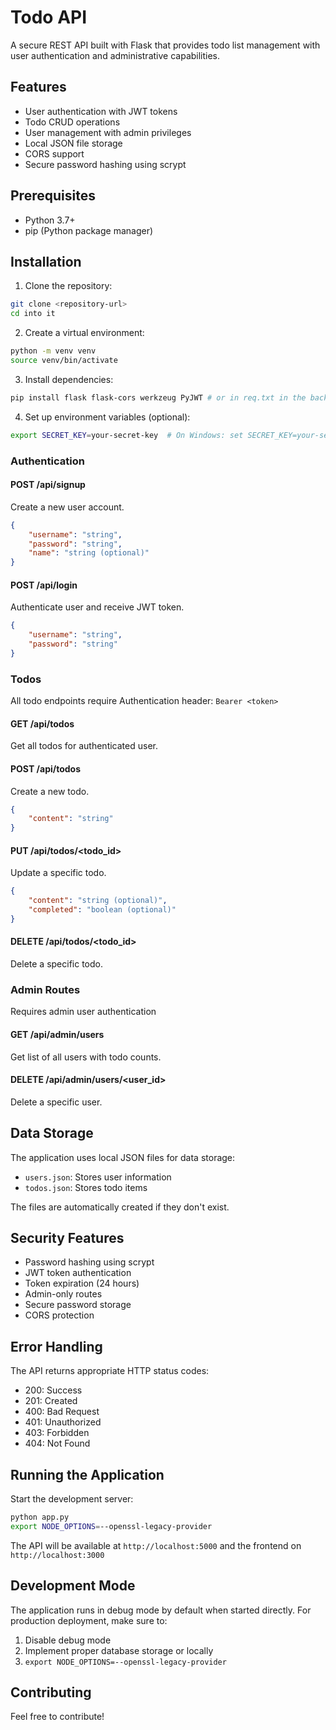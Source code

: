 # Todo API

A secure REST API built with Flask that provides todo list management with user authentication and administrative capabilities.

## Features

- User authentication with JWT tokens
- Todo CRUD operations
- User management with admin privileges
- Local JSON file storage
- CORS support
- Secure password hashing using scrypt

## Prerequisites

- Python 3.7+
- pip (Python package manager)

## Installation

1. Clone the repository:
```bash
git clone <repository-url>
cd into it
```

2. Create a virtual environment:
```bash
python -m venv venv
source venv/bin/activate
```

3. Install dependencies:
```bash
pip install flask flask-cors werkzeug PyJWT # or in req.txt in the backend directory
```

4. Set up environment variables (optional):
```bash
export SECRET_KEY=your-secret-key  # On Windows: set SECRET_KEY=your-secret-key # For JWT
```


### Authentication

#### POST /api/signup
Create a new user account.
```json
{
    "username": "string",
    "password": "string",
    "name": "string (optional)"
}
```

#### POST /api/login
Authenticate user and receive JWT token.
```json
{
    "username": "string",
    "password": "string"
}
```

### Todos

All todo endpoints require Authentication header: `Bearer <token>`

#### GET /api/todos
Get all todos for authenticated user.

#### POST /api/todos
Create a new todo.
```json
{
    "content": "string"
}
```

#### PUT /api/todos/<todo_id>
Update a specific todo.
```json
{
    "content": "string (optional)",
    "completed": "boolean (optional)"
}
```

#### DELETE /api/todos/<todo_id>
Delete a specific todo.

### Admin Routes

Requires admin user authentication

#### GET /api/admin/users
Get list of all users with todo counts.

#### DELETE /api/admin/users/<user_id>
Delete a specific user.

## Data Storage

The application uses local JSON files for data storage:

- `users.json`: Stores user information
- `todos.json`: Stores todo items

The files are automatically created if they don't exist.

## Security Features

- Password hashing using scrypt
- JWT token authentication
- Token expiration (24 hours)
- Admin-only routes
- Secure password storage
- CORS protection

## Error Handling

The API returns appropriate HTTP status codes:

- 200: Success
- 201: Created
- 400: Bad Request
- 401: Unauthorized
- 403: Forbidden
- 404: Not Found

## Running the Application

Start the development server:
```bash
python app.py
export NODE_OPTIONS=--openssl-legacy-provider
```

The API will be available at `http://localhost:5000` and the frontend on `http://localhost:3000`

## Development Mode

The application runs in debug mode by default when started directly. For production deployment, make sure to:

1. Disable debug mode
2. Implement proper database storage or locally
3. `export NODE_OPTIONS=--openssl-legacy-provider`

## Contributing
Feel free to contribute!
